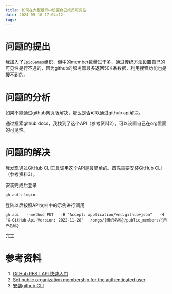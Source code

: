 ```yaml
---
title: 如何在大型组织中设置自己成员可见性
date: 2024-09-10 17:04:12
tags:
---
```




# 问题的提出
我加入了`EpicGames`组织，但中的member数量过于多，通过[传统方法](https://docs.github.com/zh/account-and-profile/setting-up-and-managing-your-personal-account-on-github/managing-your-membership-in-organizations/publicizing-or-hiding-organization-membership)设置自己的可见性是行不通的，因为github的服务器最多返回50K条数据，利用搜索功能也是搜不到的。
<!--more-->

# 问题的分析
如果不能通过github网页版解决，那么是否可以通过github api解决。

通过搜索github docs，我找到了这个API（参考资料2），可以设置自己在org里面的可见性。

# 问题的解决
我发现通过GitHub CLI工具调用这个API是最简单的。首先需要安装GitHub CLI（参考资料3）。

安装完成后登录
```shell
gh auth login
```

登陆以后按照API文档中的示例进行调用

```shell
gh api   --method PUT   -H "Accept: application/vnd.github+json"   -H "X-GitHub-Api-Version: 2022-11-28"   /orgs/{组织名称}/public_members/{用户名称}
```

完工


# 参考资料
1. [GitHub REST API 快速入门](https://docs.github.com/zh/rest/quickstart?apiVersion=2022-11-28)
2. [Set public organization membership for the authenticated user](https://docs.github.com/zh/rest/orgs/members?apiVersion=2022-11-28#set-public-organization-membership-for-the-authenticated-user)
3. [安装github CLI](https://github.com/cli/cli?tab=readme-ov-file#windows)